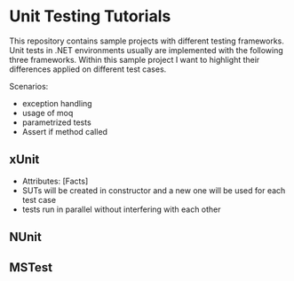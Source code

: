 # Unit Testing Tutorials

This repository contains sample projects with different testing frameworks.
Unit tests in .NET environments usually are implemented with the following three frameworks. Within this sample project I want to highlight their differences applied on different test cases.

Scenarios:

* exception handling
* usage of moq
* parametrized tests
* Assert if method called

## xUnit

* Attributes: [Facts]
* SUTs will be created in constructor and a new one will be used for each test case
* tests run in parallel without interfering with each other

## NUnit 
## MSTest
 
